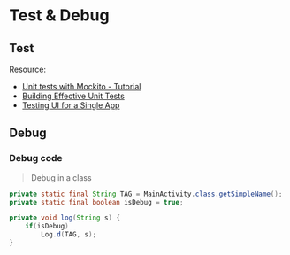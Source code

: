 Test & Debug
============

## Test

Resource:

- [Unit tests with Mockito - Tutorial](http://www.vogella.com/tutorials/Mockito/article.html)
- [Building Effective Unit Tests](https://developer.android.com/training/testing/unit-testing/index.html)
- [Testing UI for a Single App](https://developer.android.com/training/testing/ui-testing/espresso-testing.html)

## Debug 

### Debug code

> Debug in a class

```java
private static final String TAG = MainActivity.class.getSimpleName();
private static final boolean isDebug = true;

private void log(String s) {
    if(isDebug)
    	Log.d(TAG, s);
}
```


